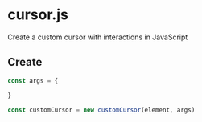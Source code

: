 # cursor.js
Create a custom cursor with interactions in JavaScript


## Create
``` js
const args = {

}

const customCursor = new customCursor(element, args)
```
